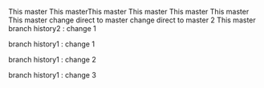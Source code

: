 This master
This masterThis master
This master
This master
This master
This master
change direct to master
change direct to master 2
This master
branch history2 : change 1

branch history1 : change 1

branch history1 : change 2

branch history1 : change 3

